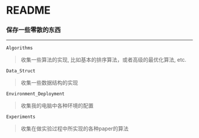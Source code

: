 # README

### 保存一些零散的东西

---
`Algorithms`

>收集一些算法的实现, 比如基本的排序算法，或者高级的最优化算法, etc.

`Data_Struct`

>收集一些数据结构的实现

`Environment_Deployment`

>收集我的电脑中各种环境的配置

`Experiments`

>收集在做实验过程中所实现的各种paper的算法
